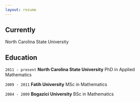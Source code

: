 ```yaml
---
layout: resume
---
```

## Currently

North Carolina State University

## Education

`2011 - present`
__North Carolina State University__
PhD in Applied Mathematics


`2009 - 2011`
__Fatih University__
MSc in Mathematics


`2004 - 2009`
__Bogazici University__
BSc in Mathematics





<!--#  Awards>

`2012`
#Name of Award, Organization

## Publications

<!-- A list is also available [online](http://scholar.google.co.uk/citations?user=LTOTl0YAAAAJ) -->

<!--### Journals

`1994`
Article Title, Journal Title

`1994`
Article Title, Journal Title

### Books

`1994`
Book Title, Journal Title

`1994`
Book Title, Journal Title


## Presentations

`1994`
Presentation Title, Conference, <a href="http://MyWebsite.tld/presentation1">Link to Presentation</a>


## Occupation

`Current`
__Current Job Title__, Current Employer

- Task
- Task

`1994-1996`
__Current Job Title__, Current Employer

- Task
- Task



<!-- ### Footer

Last updated: May 2013 -->

